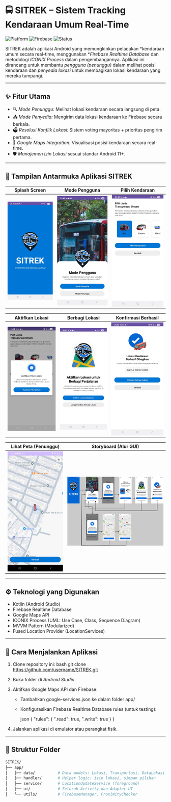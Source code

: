 # 🚍 SITREK – Sistem Tracking Kendaraan Umum Real-Time

![Platform](https://img.shields.io/badge/platform-android-blue.svg)
![Firebase](https://img.shields.io/badge/backend-Firebase-orange)
![Status](https://img.shields.io/badge/status-selesai-blue)

SITREK adalah aplikasi Android yang memungkinkan pelacakan *kendaraan umum secara real-time, menggunakan **Firebase Realtime Database* dan metodologi *ICONIX Process* dalam pengembangannya. Aplikasi ini dirancang untuk membantu *pengguna (penunggu)* dalam melihat posisi kendaraan dan *penyedia lokasi* untuk membagikan lokasi kendaraan yang mereka tumpangi.

---

## ✨ Fitur Utama

- 🔍 *Mode Penunggu:* Melihat lokasi kendaraan secara langsung di peta.
- 📤 *Mode Penyedia:* Mengirim data lokasi kendaraan ke Firebase secara berkala.
- 🗳 *Resolusi Konflik Lokasi:* Sistem voting mayoritas + prioritas pengirim pertama.
- 📍 *Google Maps Integration:* Visualisasi posisi kendaraan secara real-time.
- 🛡 *Manajemen Izin Lokasi* sesuai standar Android 11+.

---

## 📱 Tampilan Antarmuka Aplikasi SITREK

| Splash Screen | Mode Pengguna | Pilih Kendaraan |
|---------------|---------------|-----------------|
| ![Splash](screenshots/splash.jpg) | ![Mode](screenshots/mode_pengguna.jpg) | ![Pilih](screenshots/pilih_kendaraan.jpg) |

| Aktifkan Lokasi | Berbagi Lokasi | Konfirmasi Berhasil |
|-----------------|----------------|----------------------|
| ![Aktifkan](screenshots/aktifkan_lokasi.jpg) | ![Berbagi](screenshots/berbagi_lokasi.jpg) | ![Berhasil](screenshots/berbagi_lokasi_2.jpg) |

| Lihat Peta (Penunggu) | Storyboard (Alur GUI) |
|-----------------------|------------------------|
| ![Peta](screenshots/lihat_peta.jpg) | ![Storyboard](screenshots/storyboard.png) |


---

## ⚙ Teknologi yang Digunakan

- Kotlin (Android Studio)
- Firebase Realtime Database
- Google Maps API
- ICONIX Process (UML: Use Case, Class, Sequence Diagram)
- MVVM Pattern (Modularized)
- Fused Location Provider (LocationServices)

---

## 🚀 Cara Menjalankan Aplikasi

1. Clone repository ini:
    bash
    git clone https://github.com/username/SITREK.git
    

2. Buka folder di *Android Studio*.

3. Aktifkan Google Maps API dan Firebase:
    - Tambahkan google-services.json ke dalam folder app/
    - Konfigurasikan Firebase Realtime Database rules (untuk testing):

      json
      {
        "rules": {
          ".read": true,
          ".write": true
        }
      }
      

4. Jalankan aplikasi di emulator atau perangkat fisik.

---

## 📁 Struktur Folder

```bash
SITREK/
├── app/
│   ├── data/          # Data models: Lokasi, Transportasi, DataLokasi
│   ├── handler/       # Helper logic: izin lokasi, simpan pilihan
│   ├── service/       # LocationUpdateService (foreground)
│   ├── ui/            # Seluruh Activity dan Adapter UI
│   └── utils/         # FirebaseManager, ProximityChecker
